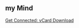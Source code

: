 ## my Mind

[Get Connected: vCard Download]('https://www.w3.org/2002/12/cal/vcard-examples/rfc2425-ex1.vcr)